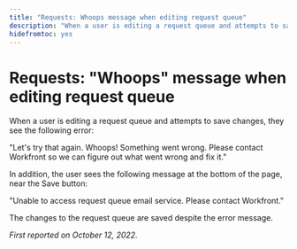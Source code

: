 ```yaml
---
title: "Requests: Whoops message when editing request queue"
description: "When a user is editing a request queue and attempts to save changes, they see an error."
hidefromtoc: yes
---
```


# Requests: "Whoops" message when editing request queue

When a user is editing a request queue and attempts to save changes, they see the following error:

"Let's try that again. Whoops! Something went wrong. Please contact Workfront so we can figure out what went wrong and fix it."

In addition, the user sees the following message at the bottom of the page, near the Save button:

"Unable to access request queue email service. Please contact Workfront."

The changes to the request queue are saved despite the error message.

_First reported on October 12, 2022._

